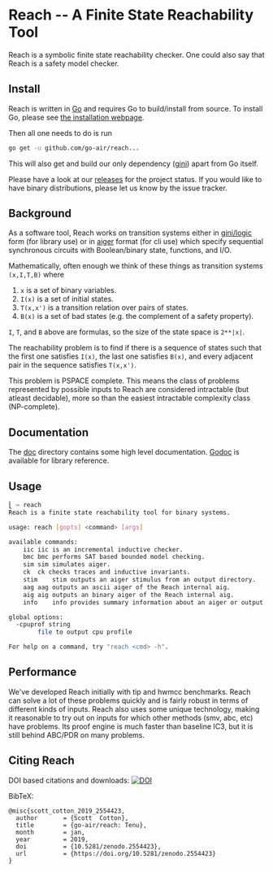 # Reach -- A Finite State Reachability Tool

Reach is a symbolic finite state reachability checker.  One could also say that
Reach is a safety model checker.

## Install

Reach is written in [Go](http://golang.org) and requires Go to build/install from
source.  To install Go, please see [the installation webpage](http://golang.org/doc/install).

Then all one needs to do is run

```sh
go get -u github.com/go-air/reach...
```

This will also get and build our only dependency ([gini](http://github.com/go-air/gini))
apart from Go itself.

Please have a look at our
[releases](http://github.com/go-air/reach/releases) for the project status.
If you would like to have binary distributions, please let us know by the issue
tracker.

## Background

As a software tool, Reach works on transition systems either in
[gini/logic](https://godoc.org/github.com/go-air/gini/logic#S) form (for
library use) or in
[aiger](http://fmv.jku.at/aiger/) format (for cli use) which specify sequential
synchronous circuits with Boolean/binary state, functions, and I/O.  

Mathematically, often enough we think of these things as
transition systems `(x,I,T,B)` where

1. `x` is a set of binary variables.
1. `I(x)` is a set of initial states.
1. `T(x,x')` is a transition relation over pairs of states.
1. `B(x)` is a set of bad states (e.g. the complement of a safety property).

`I`, `T`, and `B` above are formulas, so the size of the state space is
`2**|x|`.

The reachability problem is to find if there is a sequence of states
such that the first one satisfies `I(x)`, the last one satisfies `B(x)`,
and every adjacent pair in the sequence satisfies `T(x,x')`.

This problem is PSPACE complete. This means the class of problems represented
by possible inputs to Reach are considered intractable (but atleast
decidable), more so than the easiest intractable complexity class (NP-complete).

## Documentation
The [doc](https://github.com/go-air/reach/tree/master/doc) directory contains some high
level documentation.  [Godoc](https://godoc.org/github.com/go-air/reach) is
available for library reference.


## Usage
```sh
⎣ ⇨ reach
Reach is a finite state reachability tool for binary systems.

usage: reach [gopts] <command> [args]

available commands:
	iic	iic is an incremental inductive checker.
	bmc	bmc performs SAT based bounded model checking.
	sim	sim simulates aiger.
	ck	ck checks traces and inductive invariants.
	stim	stim outputs an aiger stimulus from an output directory.
	aag	aag outputs an ascii aiger of the Reach internal aig.
	aig	aig outputs an binary aiger of the Reach internal aig.
	info	info provides summary information about an aiger or output.

global options:
  -cpuprof string
    	file to output cpu profile

For help on a command, try "reach <cmd> -h".
```

## Performance

We've developed Reach initially with tip and hwmcc benchmarks. Reach can
solve a lot of these problems quickly and is fairly robust in terms of 
different kinds of inputs.  Reach also uses some unique technology, making
it reasonable to try out on inputs for which other methods (smv, abc, etc)
have problems.  Its proof engine is much faster than baseline IC3, but it
is still behind ABC/PDR on many problems. 

## Citing Reach

DOI based citations and downloads:
[![DOI](https://zenodo.org/badge/163344002.svg)](https://zenodo.org/badge/latestdoi/163344002)

BibTeX:
```
@misc{scott_cotton_2019_2554423,
  author       = {Scott  Cotton},
  title        = {go-air/reach: Tenu},
  month        = jan,
  year         = 2019,
  doi          = {10.5281/zenodo.2554423},
  url          = {https://doi.org/10.5281/zenodo.2554423}
}
```


